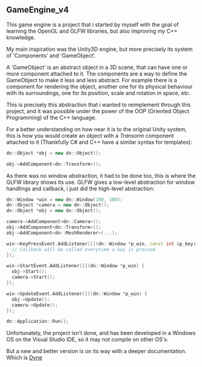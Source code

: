 ## GameEngine_v4

This game engine is a project that i started by myself with the goal of learning the OpenGL and GLFW libraries, but also improving my C++ knowledge.

My main inspiration was the Unity3D engine, but more precisely its system of 'Components' and 'GameObject'.

A 'GameObject' is an abstract object in a 3D scene, that can have one or more component attached to it. The components are a way to define the GameObject to make it less and less abstract. For example there is a component for rendering the object, another one for its physical behaviour with its surroundings, one for its position, scale and rotation in space, etc.

This is precisely this abstraction that i wanted to reimplement through this project, and it was possible under the power of the OOP (Oriented Object Programming) of the C++ language.

For a better understanding on how near it is to the original Unity system, this is how you would create an object with a *Transorm* component attached to it (Thankfully C# and C++ have a similar syntax for templates):
```C++
dn::Object *obj = new dn::Object();

obj->AddComponent<dn::Transform>();
```

As there was no window abstraction, it had to be done too, this is where the GLFW library shows its use. GLFW gives a low-level abstraction for window handlings and callback, i just did the high-level abstraction:
```C++
dn::Window *win = new dn::Window(100, 100);
dn::Object *camera = new dn::Object();
dn::Object *obj = new dn::Object();

camera->AddComponent<dn::Camera>();
obj->AddComponent<dn::Transform>();
obj->AddComponent<dn::MeshRenderer>(...);

win->KeyPressEvent.AddListener([](dn::Window *p_win, const int &p_key) {
  // Callback will be called everytime a key is pressed
});

win->StartEvent.AddListener([](dn::Window *p_win) {
  obj->Start();
  camera->Start();
});

win->UpdateEvent.AddListener([](dn::Window *p_win) {
  obj->Update();
  camera->Update();
});

dn::Application::Run();
```

Unfortunately, the project isn't done, and has been developed in a Windows OS on the Visual Studio IDE, so it may not compile on other OS's.

But a new and better version is on its way with a deeper documentation. Which is [Dyne](https://github.com/mmerabet42/Dyne)
